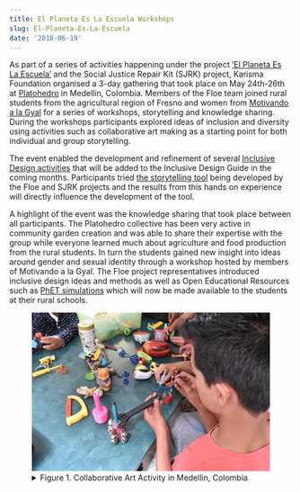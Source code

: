 ```yaml
---
title: El Planeta Es La Escuela Workshops
slug: El-Planeta-Es-La-Escuela
date: '2018-06-19'
---
```


As part of a series of activities happening under the project
[‘El Planeta Es La Escuela’](https://karisma.org.co/el-planeta-es-la-escuela/)
and the Social Justice Repair Kit (SJRK) project, Karisma Foundation organised a 3-day
gathering that took place on May 24th-26th at
[Platohedro](http://platohedro.org) in Medellín, Colombia. Members of the Floe team
joined rural students from the agricultural
region of Fresno and women from
[Motivando a la Gyal](http://platohedro.org/motivando-a-la-gyal/)  for a series of workshops,
storytelling and knowledge sharing.
During the workshops participants explored ideas of inclusion and diversity using activities
such as collaborative art making as a
starting point for both individual and group storytelling.

The event enabled the development and refinement of several
[Inclusive Design activities](https://wiki.fluidproject.org/display/fluid/Colombia+Visit+May+2018)
that will be added to the Inclusive Design Guide in the coming months. Participants tried
[the storytelling tool](https://karisma-stories.floeproject.org/)
being developed by the Floe and SJRK projects and the results from this hands on experience
will directly influence the development of the tool.

A highlight of the event was the knowledge sharing that took place between all participants.
The Platohedro collective has been very active
in community garden creation and was able to share their expertise with the group while
everyone learned much about agriculture and food
production from the rural students. In turn the students gained new insight into ideas
around gender and sexual identity through a workshop
hosted by members of Motivando a la Gyal. The Floe project representatives introduced
inclusive design ideas and methods as well as
Open Educational Resources such as
[PhET simulations](https://phet.colorado.edu/en/accessibility/prototypes)
which will now be made available to the students at their rural schools.

<figure>
<a href="images/Medellin_art.png"><img src="images/Medellin_art_thumb.png" alt="view larger version of this image"
aria-details="det1"></a>
<figcaption>
<details id="det1">
<summary>
Figure 1. Collaborative Art Activity in Medellin, Colombia
</summary>
An image showing a several students constructing a small sculpture made of toys on a table top.
</details>
</figcaption>
</figure>
